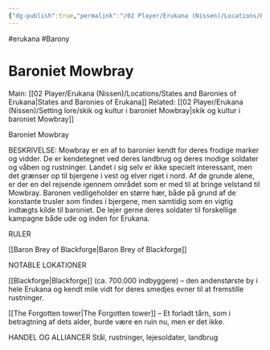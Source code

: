 ```yaml
---
{"dg-publish":true,"permalink":"/02 Player/Erukana (Nissen)/Locations/Baroniet Mowbray/"}
---
```


#erukana #Barony 

# Baroniet Mowbray
Main: [[02 Player/Erukana (Nissen)/Locations/States and Baronies of Erukana\|States and Baronies of Erukana]]
Related: [[02 Player/Erukana (Nissen)/Setting lore/skik og kultur i baroniet Mowbray\|skik og kultur i baroniet Mowbray]]

Baroniet Mowbray

BESKRIVELSE:
Mowbray er en af to baronier kendt for deres frodige marker og vidder. 
De er kendetegnet ved deres landbrug og deres modige soldater og våben og rustninger. 
Landet i sig selv er ikke specielt interessant, men det grænser op til bjergene i vest og elver riget i nord. 
Af de grunde alene, er der en del rejsende igennem området som er med til at bringe velstand til Mowbray.
Baronen vedligeholder en større hær, både på grund af de konstante trusler som findes i bjergene, men samtidig som en vigtig indtægts kilde til baroniet. De lejer gerne deres soldater til forskellige kampagne både ude og inden for Erukana.

RULER

[[Baron Brey of Blackforge\|Baron Brey of Blackforge]]

NOTABLE LOKATIONER

[[Blackforge\|Blackforge]] (ca. 700.000 indbyggere) – den andenstørste by i hele Erukana og kendt mile vidt for deres smedjes evner til at fremstille rustninger.

[[The Forgotten tower\|The Forgotten tower]] – Et forladt tårn, som i betragtning af dets alder, burde være en ruin nu, men er det ikke.

HANDEL OG ALLIANCER
Stål, rustninger, lejesoldater, landbrug 